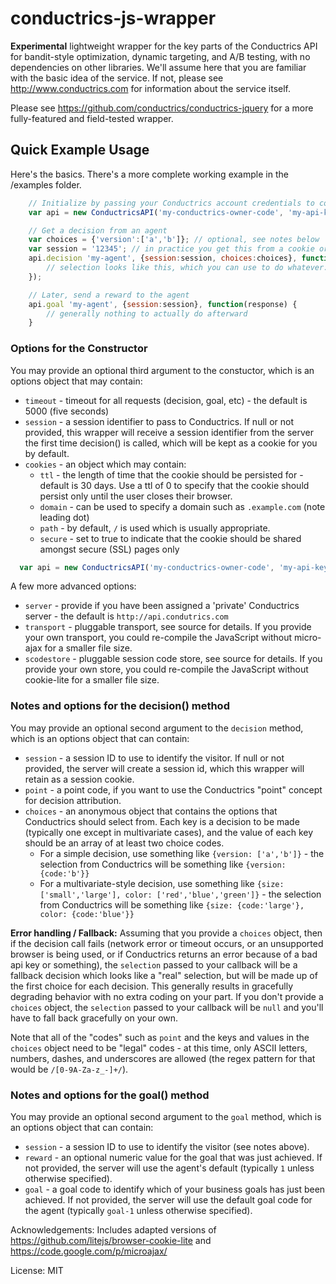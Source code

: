 # conductrics-js-wrapper

**Experimental** lightweight wrapper for the key parts of the Conductrics API for bandit-style optimization, dynamic targeting, and A/B testing, with no dependencies on other libraries. We'll assume here that you are familiar with the basic idea of the service. If not, please see http://www.conductrics.com for information about the service itself.

Please see https://github.com/conductrics/conductrics-jquery for a more fully-featured and field-tested wrapper.

## Quick Example Usage

Here's the basics. There's a more complete working example in the /examples folder.

```javascript
	// Initialize by passing your Conductrics account credentials to constructor
	var api = new ConductricsAPI('my-conductrics-owner-code', 'my-api-key');

	// Get a decision from an agent
	var choices = {'version':['a','b']}; // optional, see notes below
	var session = '12345'; // in practice you get this from a cookie or something
	api.decision 'my-agent', {session:session, choices:choices}, function(selection) {
		// selection looks like this, which you can use to do whatever: {'version': {code:'b'}}
	});

	// Later, send a reward to the agent
	api.goal 'my-agent', {session:session}, function(response) {
		// generally nothing to actually do afterward
	}
```

### Options for the Constructor

You may provide an optional third argument to the constuctor, which is an options object that may contain:

+ `timeout` - timeout for all requests (decision, goal, etc) - the default is 5000 (five seconds)
+ `session` - a session identifier to pass to Conductrics. If null or not provided, this wrapper will receive a session identifier from the server the first time decision() is called, which will be kept as a cookie for you by default.
+ `cookies` - an object which may contain:
  - `ttl` - the length of time that the cookie should be persisted for - default is 30 days. Use a ttl of 0 to specify that the cookie should persist only until the user closes their browser.
  - `domain` - can be used to specify a domain such as `.example.com` (note leading dot)
  - `path` - by default, `/` is used which is usually appropriate.
  - `secure` - set to true to indicate that the cookie should be shared amongst secure (SSL) pages only

```javascript
  var api = new ConductricsAPI('my-conductrics-owner-code', 'my-api-key', {timeout:1500});
```

A few more advanced options:

+ `server` - provide if you have been assigned a 'private' Conductrics server - the default is `http://api.condutrics.com`
+ `transport` - pluggable transport, see source for details. If you provide your own transport, you could re-compile the JavaScript without micro-ajax for a smaller file size.
+ `scodestore` - pluggable session code store, see source for details. If you provide your own store, you could re-compile the JavaScript without cookie-lite for a smaller file size.

### Notes and options for the decision() method

You may provide an optional second argument to the `decision` method, which is an options object that can contain:

+ `session` - a session ID to use to identify the visitor. If null or not provided, the server will create a session id, which this wrapper will retain as a session cookie.
+ `point` - a point code, if you want to use the Conductrics "point" concept for decision attribution.
+ `choices` - an anonymous object that contains the options that Conductrics should select from. Each key is a decision to be made (typically one except in multivariate cases), and the value of each key should be an array of at least two choice codes.
  - For a simple decision, use something like `{version: ['a','b']}` - the selection from Conductrics will be something like `{version: {code:'b'}}`
  - For a multivariate-style decision, use something like `{size: ['small','large'], color: ['red','blue','green']}` - the selection from Conductrics will be something like `{size: {code:'large'}, color: {code:'blue'}}`

**Error handling / Fallback:** Assuming that you provide a `choices` object, then if the decision call fails (network error or timeout occurs, or an unsupported browser is being used, or if Conductrics returns an error because of a bad api key or something), the `selection` passed to your callback will be a fallback decision which looks like a "real" selection, but will be made up of the first choice for each decision. This generally results in gracefully degrading behavior with no extra coding on your part. If you don't provide a `choices` object, the `selection` passed to your callback will be `null` and you'll have to fall back gracefully on your own.

Note that all of the "codes" such as `point` and the keys and values in the `choices` object need to be "legal" codes - at this time, only ASCII letters, numbers, dashes, and underscores are allowed (the regex pattern for that would be `/[0-9A-Za-z_-]+/`).

### Notes and options for the goal() method

You may provide an optional second argument to the `goal` method, which is an options object that can contain:

+ `session` - a session ID to use to identify the visitor (see notes above).
+ `reward` - an optional numeric value for the goal that was just achieved. If not provided, the server will use the agent's default (typically `1` unless otherwise specified).
+ `goal` - a goal code to identify which of your business goals has just been achieved. If not provided, the server will use the default goal code for the agent (typically `goal-1` unless otherwise specified).

Acknowledgements: Includes adapted versions of https://github.com/litejs/browser-cookie-lite and https://code.google.com/p/microajax/

License: MIT
